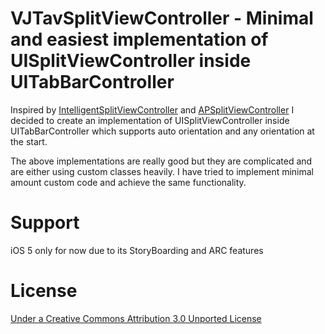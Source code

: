 VJTavSplitViewController - Minimal and easiest implementation of UISplitViewController inside UITabBarController
================
Inspired by [IntelligentSplitViewController](https://github.com/grgcombs/IntelligentSplitViewController) and [APSplitViewController](https://github.com/SlavaBushtruk/APSplitViewController) I decided to create an implementation of UISplitViewController inside UITabBarController which supports auto orientation and any orientation at the start.

The above implementations are really good but they are complicated and are either using custom classes heavily. I have tried to implement minimal amount custom code and achieve the same functionality.

Support
================
iOS 5 only for now due to its StoryBoarding and ARC features

License
================
[Under a Creative Commons Attribution 3.0 Unported License](http://creativecommons.org/licenses/by/3.0/)